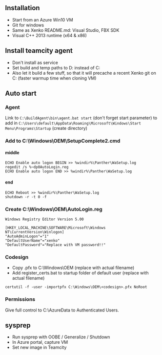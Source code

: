 ## Installation

* Start from an Azure Win10 VM
* Git for windows
* Same as Xenko README.md: Visual Studio, FBX SDK
* Visual C++ 2013 runtime (x64 & x86)

## Install teamcity agent

* Don't install as service
* Set build and temp paths to D: instead of C:
* Also let it build a few stuff, so that it will precache a recent Xenko git on C: (faster warmup time when cloning VM)

## Auto start

### Agent

Link to `C:\BuildAgent\bin\agent.bat start` (don't forget start parameter) to add in `C:\Users\default\AppData\Roaming\Microsoft\Windows\Start Menu\Programs\Startup` (create directory)

### Add to C:\Windows\OEM\SetupComplete2.cmd

#### middle

```
ECHO Enable auto logon BEGIN >> %windir%\Panther\WaSetup.log
regedit /s %~dp0AutoLogin.reg
ECHO Enable auto logon END >> %windir%\Panther\WaSetup.log
```

#### end

```
ECHO Reboot >> %windir%\Panther\WaSetup.log
shutdown -r -t 0 -f
```

### Create C:\Windows\OEM\AutoLogin.reg

```
Windows Registry Editor Version 5.00

[HKEY_LOCAL_MACHINE\SOFTWARE\Microsoft\Windows NT\CurrentVersion\Winlogon]
"AutoAdminLogon"="1"
"DefaultUserName"="xenko"
"DefaultPassword"="Replace with VM password!!"
```

### Codesign

* Copy <codesign>.pfx to C:\Windows\OEM (replace <codesign> with actual filename)
* Add register_certs.bat to startup folder of default user (replace <codesign> with actual filename)
```
certutil -f -user -importpfx C:\Windows\OEM\<codesign>.pfx NoRoot
```

### Permissions

Give full control to C:\AzureData to Authenticated Users.

## sysprep

* Run sysprep with OOBE / Generalize / Shutdown
* In Azure portal, capture VM
* Set new image in Teamcity
